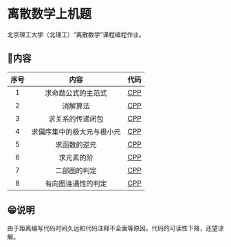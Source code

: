 # 离散数学上机题
北京理工大学（北理工）“离散数学”课程编程作业。

## 📒内容

|序号|内容|代码|
|:-:|:-:|:-:|
|1|求命题公式的主范式|[CPP](./编程1：求命题公式的主范式.cpp)|
|2|消解算法|[CPP](./编程2：消解算法.cpp)|
|3|求关系的传递闭包|[CPP](./编程3：求关系的传递闭包.cpp)|
|4|求偏序集中的极大元与极小元|[CPP](./编程4：求偏序集中的极大元与极小元.cpp)|
|5|求函数的逆元|[CPP](./编程5：求函数的逆元.cpp)|
|6|求元素的阶|[CPP](./编程6：求元素的阶.cpp)|
|7|二部图的判定|[CPP](./编程7：二部图的判定.cpp)|
|8|有向图连通性的判定|[CPP](./编程8：有向图连通性的判定.cpp)|

## 😁说明

由于距离编写代码时间久远和代码注释不全面等原因，代码的可读性下降，还望谅解。
